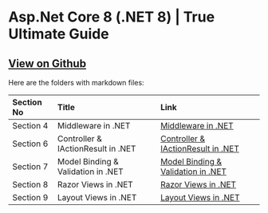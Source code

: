 # Asp.Net Core 8 (.NET 8) | True Ultimate Guide
## [View on Github](https://github.com/hau2/.NET_Core_Lectures)

Here are the folders with markdown files:

|Section No | Title                              | Link                                                                         |
|:----------|:-----------------------------------|:-----------------------------------------------------------------------------|
|Section 4  | Middleware in .NET                 | [Middleware in .NET](Section_4_Middleware/)                                  |
|Section 6  | Controller & IActionResult in .NET | [Controller & IActionResult in .NET](Section_6_Controllers_&_IActionResult/) |
|Section 7  | Model Binding & Validation in .NET | [Model Binding & Validation in .NET](Section_7_Model_Binding_Validation/)    |
|Section 8  | Razor Views in .NET                | [Razor Views in .NET](Section_8_Razor_Views/)                                |
|Section 9  | Layout Views in .NET                | [Layout Views in .NET](Section_9_Layout_Views/)                                |